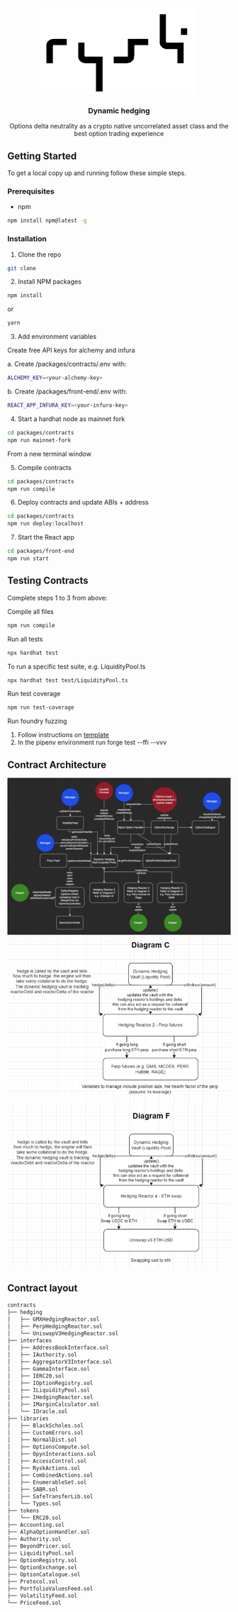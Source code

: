 <!-- PROJECT LOGO -->
<br />
<p align="center">
  <a href="https://github.com/github_username/repo_name">
    <img src="./packages/front-end/public/logo.png" alt="Logo" width="auto" height="200" style="filter: brightness(100);">
  </a>

  <h3 align="center">Dynamic hedging</h3>

  <p align="center">
     Options delta neutrality as a crypto native uncorrelated asset class and the best option trading experience
    <br />
  </p>
</p>

<!-- GETTING STARTED -->

## Getting Started

To get a local copy up and running follow these simple steps.

### Prerequisites

- npm

```sh
npm install npm@latest -g
```

### Installation

1. Clone the repo

```sh
git clone
```

2. Install NPM packages

```sh
npm install
```

or

```sh
yarn
```

3. Add environment variables

Create free API keys for alchemy and infura

a. Create /packages/contracts/.env with:

```sh
ALCHEMY_KEY=<your-alchemy-key>
```

b. Create /packages/front-end/.env with:

```sh
REACT_APP_INFURA_KEY=<your-infura-key>
```

4. Start a hardhat node as mainnet fork

```sh
cd packages/contracts
npm run mainnet-fork
```

From a new terminal window

5. Compile contracts

```sh
cd packages/contracts
npm run compile
```

6. Deploy contracts and update ABIs + address

```sh
cd packages/contracts
npm run deploy:localhost
```

7. Start the React app

```sh
cd packages/front-end
npm run start
```

<!-- USAGE EXAMPLES -->

## Testing Contracts

Complete steps 1 to 3 from above:

Compile all files

```sh
npm run compile
```

Run all tests

```sh
npx hardhat test
```

To run a specific test suite, e.g. LiquidityPool.ts

```sh
npx hardhat test test/LiquidityPool.ts
```

Run test coverage

```sh
npm run test-coverage
```

Run foundry fuzzing

1. Follow instructions on [template](https://github.com/kjr217/foundry-python-template#installation-instructions)
2. In the pipenv environment run forge test --ffi --vvv

## Contract Architecture

![Rysk Architecture](./images/RyskArchitecture.png) ![Diagram C](./images/DiagramC.png)
![Diagram F](./images/DiagramF.png)

## Contract layout

```
contracts
├── hedging
│   ├── GMXHedgingReactor.sol
│   ├── PerpHedgingReactor.sol
│   └── UniswapV3HedgingReactor.sol
├── interfaces
│   ├── AddressBookInterface.sol
│   ├── IAuthority.sol
│   ├── AggregatorV3Interface.sol
│   ├── GammaInterface.sol
│   ├── IERC20.sol
│   ├── IOptionRegistry.sol
│   ├── ILiquidityPool.sol
│   ├── IHedgingReactor.sol
│   ├── IMarginCalculator.sol
│   └── IOracle.sol
├── libraries
│   ├── BlackScholes.sol
│   ├── CustomErrors.sol
│   ├── NormalDist.sol
│   ├── OptionsCompute.sol
│   ├── OpynInteractions.sol
│   ├── AccessControl.sol
│   ├── RyskActions.sol
│   ├── CombinedActions.sol
│   ├── EnumerableSet.sol
│   ├── SABR.sol
│   ├── SafeTransferLib.sol
│   └── Types.sol
├── tokens
│   └── ERC20.sol
├── Accounting.sol
├── AlphaOptionHandler.sol
├── Authority.sol
├── BeyondPricer.sol
├── LiquidityPool.sol
├── OptionRegistry.sol
├── OptionExchange.sol
├── OptionCatalogue.sol
├── Protocol.sol
├── PortfolioValuesFeed.sol
├── VolatilityFeed.sol
└── PriceFeed.sol
```

